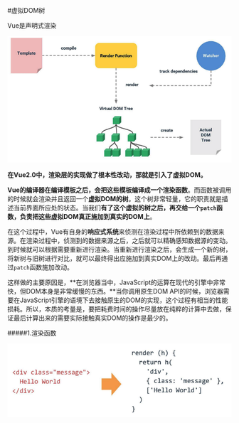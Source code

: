 #虚拟DOM树

Vue是声明式渲染

![](/assets/vue-render.png)

**在Vue2.0中，渲染层的实现做了根本性改动，那就是引入了虚拟DOM。**

**Vue的编译器在编译模板之后，会把这些模板编译成一个渲染函数**。而函数被调用的时候就会渲染并且返回一个**虚拟DOM的树**。这个树非常轻量，它的职责就是描述当前界面所应处的状态。当我们**有了这个虚拟的树之后，再交给一个```patch```函数，负责把这些虚拟DOM真正施加到真实的DOM上**。

在这个过程中，Vue有自身的**响应式系统**来侦测在渲染过程中所依赖到的数据来源。在渲染过程中，侦测到的数据来源之后，之后就可以精确感知数据源的变动。到时候就可以根据需要重新进行渲染。当重新进行渲染之后，会生成一个新的树，将新树与旧树进行对比，就可以最终得出应施加到真实DOM上的改动。最后再通过```patch```函数施加改动。

这样做的主要原因是，**在浏览器当中，JavaScript的运算在现代的引擎中非常快，但DOM本身是非常缓慢的东西。**当你调用原生DOM API的时候，浏览器需要在JavaScript引擎的语境下去接触原生的DOM的实现，这个过程有相当的性能损耗。所以，本质的考量是，要把耗费时间的操作尽量放在纯粹的计算中去做，保证最后计算出来的需要实际接触真实DOM的操作是最少的。

#####1.渲染函数

![](/assets/vue-render-fun.png)


